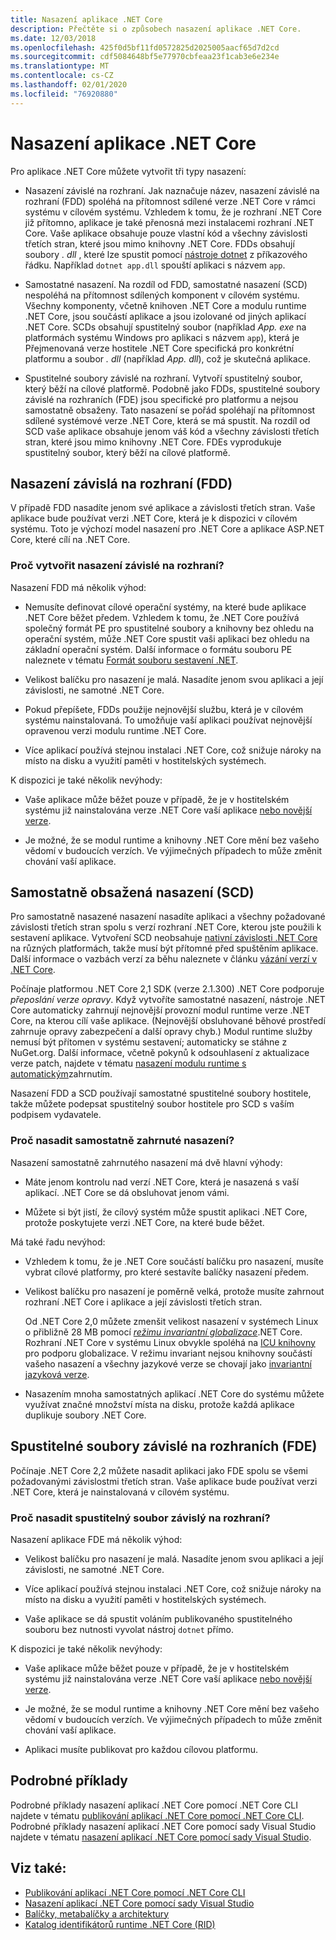 ```yaml
---
title: Nasazení aplikace .NET Core
description: Přečtěte si o způsobech nasazení aplikace .NET Core.
ms.date: 12/03/2018
ms.openlocfilehash: 425f0d5bf11fd0572825d2025005aacf65d7d2cd
ms.sourcegitcommit: cdf5084648bf5e77970cbfeaa23f1cab3e6e234e
ms.translationtype: MT
ms.contentlocale: cs-CZ
ms.lasthandoff: 02/01/2020
ms.locfileid: "76920880"
---
```

# <a name="net-core-application-deployment"></a>Nasazení aplikace .NET Core

Pro aplikace .NET Core můžete vytvořit tři typy nasazení:

- Nasazení závislé na rozhraní. Jak naznačuje název, nasazení závislé na rozhraní (FDD) spoléhá na přítomnost sdílené verze .NET Core v rámci systému v cílovém systému. Vzhledem k tomu, že je rozhraní .NET Core již přítomno, aplikace je také přenosná mezi instalacemi rozhraní .NET Core. Vaše aplikace obsahuje pouze vlastní kód a všechny závislosti třetích stran, které jsou mimo knihovny .NET Core. FDDs obsahují soubory *. dll* , které lze spustit pomocí [nástroje dotnet](../tools/dotnet.md) z příkazového řádku. Například `dotnet app.dll` spouští aplikaci s názvem `app`.

- Samostatné nasazení. Na rozdíl od FDD, samostatné nasazení (SCD) nespoléhá na přítomnost sdílených komponent v cílovém systému. Všechny komponenty, včetně knihoven .NET Core a modulu runtime .NET Core, jsou součástí aplikace a jsou izolované od jiných aplikací .NET Core. SCDs obsahují spustitelný soubor (například *App. exe* na platformách systému Windows pro aplikaci s názvem `app`), která je Přejmenovaná verze hostitele .NET Core specifická pro konkrétní platformu a soubor *. dll* (například *App. dll*), což je skutečná aplikace.

- Spustitelné soubory závislé na rozhraní. Vytvoří spustitelný soubor, který běží na cílové platformě. Podobně jako FDDs, spustitelné soubory závislé na rozhraních (FDE) jsou specifické pro platformu a nejsou samostatně obsaženy. Tato nasazení se pořád spoléhají na přítomnost sdílené systémové verze .NET Core, která se má spustit. Na rozdíl od SCD vaše aplikace obsahuje jenom váš kód a všechny závislosti třetích stran, které jsou mimo knihovny .NET Core. FDEs vyprodukuje spustitelný soubor, který běží na cílové platformě.

## <a name="framework-dependent-deployments-fdd"></a>Nasazení závislá na rozhraní (FDD)

V případě FDD nasadíte jenom své aplikace a závislosti třetích stran. Vaše aplikace bude používat verzi .NET Core, která je k dispozici v cílovém systému. Toto je výchozí model nasazení pro .NET Core a aplikace ASP.NET Core, které cílí na .NET Core.

### <a name="why-create-a-framework-dependent-deployment"></a>Proč vytvořit nasazení závislé na rozhraní?

Nasazení FDD má několik výhod:

- Nemusíte definovat cílové operační systémy, na které bude aplikace .NET Core běžet předem. Vzhledem k tomu, že .NET Core používá společný formát PE pro spustitelné soubory a knihovny bez ohledu na operační systém, může .NET Core spustit vaši aplikaci bez ohledu na základní operační systém. Další informace o formátu souboru PE naleznete v tématu [Formát souboru sestavení .NET](../../standard/assembly/file-format.md).

- Velikost balíčku pro nasazení je malá. Nasadíte jenom svou aplikaci a její závislosti, ne samotné .NET Core.

- Pokud přepíšete, FDDs použije nejnovější službu, která je v cílovém systému nainstalovaná. To umožňuje vaší aplikaci používat nejnovější opravenou verzi modulu runtime .NET Core. 

- Více aplikací používá stejnou instalaci .NET Core, což snižuje nároky na místo na disku a využití paměti v hostitelských systémech.

K dispozici je také několik nevýhody:

- Vaše aplikace může běžet pouze v případě, že je v hostitelském systému již nainstalována verze .NET Core vaší aplikace [nebo novější verze](../versions/selection.md#framework-dependent-apps-roll-forward).

- Je možné, že se modul runtime a knihovny .NET Core mění bez vašeho vědomí v budoucích verzích. Ve výjimečných případech to může změnit chování vaší aplikace.

## <a name="self-contained-deployments-scd"></a>Samostatně obsažená nasazení (SCD)

Pro samostatně nasazené nasazení nasadíte aplikaci a všechny požadované závislosti třetích stran spolu s verzí rozhraní .NET Core, kterou jste použili k sestavení aplikace. Vytvoření SCD neobsahuje [nativní závislosti .NET Core](https://github.com/dotnet/core/blob/master/Documentation/prereqs.md) na různých platformách, takže musí být přítomné před spuštěním aplikace. Další informace o vazbách verzí za běhu naleznete v článku [vázání verzí v .NET Core](../versions/selection.md).

Počínaje platformou .NET Core 2,1 SDK (verze 2.1.300) .NET Core podporuje *přeposlání verze opravy*. Když vytvoříte samostatné nasazení, nástroje .NET Core automaticky zahrnují nejnovější provozní modul runtime verze .NET Core, na kterou cílí vaše aplikace. (Nejnovější obsluhované běhové prostředí zahrnuje opravy zabezpečení a další opravy chyb.) Modul runtime služby nemusí být přítomen v systému sestavení; automaticky se stáhne z NuGet.org. Další informace, včetně pokynů k odsouhlasení z aktualizace verze patch, najdete v tématu [nasazení modulu runtime s automatickým](runtime-patch-selection.md)zahrnutím.

Nasazení FDD a SCD používají samostatné spustitelné soubory hostitele, takže můžete podepsat spustitelný soubor hostitele pro SCD s vaším podpisem vydavatele.

### <a name="why-deploy-a-self-contained-deployment"></a>Proč nasadit samostatně zahrnuté nasazení?

Nasazení samostatně zahrnutého nasazení má dvě hlavní výhody:

- Máte jenom kontrolu nad verzí .NET Core, která je nasazená s vaší aplikací. .NET Core se dá obsluhovat jenom vámi.

- Můžete si být jistí, že cílový systém může spustit aplikaci .NET Core, protože poskytujete verzi .NET Core, na které bude běžet.

Má také řadu nevýhod:

- Vzhledem k tomu, že je .NET Core součástí balíčku pro nasazení, musíte vybrat cílové platformy, pro které sestavíte balíčky nasazení předem.

- Velikost balíčku pro nasazení je poměrně velká, protože musíte zahrnout rozhraní .NET Core i aplikace a její závislosti třetích stran.

  Od .NET Core 2,0 můžete zmenšit velikost nasazení v systémech Linux o přibližně 28 MB pomocí [*režimu invariantní globalizace*](https://github.com/dotnet/runtime/blob/master/docs/design/features/globalization-invariant-mode.md).NET Core. Rozhraní .NET Core v systému Linux obvykle spoléhá na [ICU knihovny](http://icu-project.org) pro podporu globalizace. V režimu invariant nejsou knihovny součástí vašeho nasazení a všechny jazykové verze se chovají jako [invariantní jazyková verze](xref:System.Globalization.CultureInfo.InvariantCulture?displayProperty=nameWithType).

- Nasazením mnoha samostatných aplikací .NET Core do systému můžete využívat značné množství místa na disku, protože každá aplikace duplikuje soubory .NET Core.

## <a name="framework-dependent-executables-fde"></a>Spustitelné soubory závislé na rozhraních (FDE)

Počínaje .NET Core 2,2 můžete nasadit aplikaci jako FDE spolu se všemi požadovanými závislostmi třetích stran. Vaše aplikace bude používat verzi .NET Core, která je nainstalovaná v cílovém systému.

### <a name="why-deploy-a-framework-dependent-executable"></a>Proč nasadit spustitelný soubor závislý na rozhraní?

Nasazení aplikace FDE má několik výhod:

- Velikost balíčku pro nasazení je malá. Nasadíte jenom svou aplikaci a její závislosti, ne samotné .NET Core.

- Více aplikací používá stejnou instalaci .NET Core, což snižuje nároky na místo na disku a využití paměti v hostitelských systémech.

- Vaše aplikace se dá spustit voláním publikovaného spustitelného souboru bez nutnosti vyvolat nástroj `dotnet` přímo.

K dispozici je také několik nevýhody:

- Vaše aplikace může běžet pouze v případě, že je v hostitelském systému již nainstalována verze .NET Core vaší aplikace [nebo novější verze](../versions/selection.md#framework-dependent-apps-roll-forward).

- Je možné, že se modul runtime a knihovny .NET Core mění bez vašeho vědomí v budoucích verzích. Ve výjimečných případech to může změnit chování vaší aplikace.

- Aplikaci musíte publikovat pro každou cílovou platformu.

## <a name="step-by-step-examples"></a>Podrobné příklady

Podrobné příklady nasazení aplikací .NET Core pomocí .NET Core CLI najdete v tématu [publikování aplikací .NET Core pomocí .NET Core CLI](deploy-with-cli.md). Podrobné příklady nasazení aplikací .NET Core pomocí sady Visual Studio najdete v tématu [nasazení aplikací .NET Core pomocí sady Visual Studio](deploy-with-vs.md). 

## <a name="see-also"></a>Viz také:

- [Publikování aplikací .NET Core pomocí .NET Core CLI](deploy-with-cli.md)
- [Nasazení aplikací .NET Core pomocí sady Visual Studio](deploy-with-vs.md)
- [Balíčky, metabalíčky a architektury](../packages.md)
- [Katalog identifikátorů runtime .NET Core (RID)](../rid-catalog.md)
